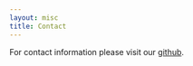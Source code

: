```yaml
---
layout: misc
title: Contact
---
```


For contact information please visit our [github](https://github.com/uproot-robotics).
